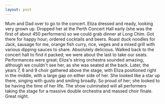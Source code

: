 ```yaml
---
layout: post
---
```


Mum and Dad over to go to the concert. Eliza dressed and ready, looking very
grown up. Dropped her at the Perth Concert Hall early (she was the first of
about 450 performers) so we could grab dinner at Long Chim. Got there for happy
hour; ordered cocktails and beers. Roast duck noodles for Jack, sausage for me,
orange fish curry, rice, veges and a mixed grill with various dipping sauces to
share. Absolutely delicious. Walked back to the concert hall to find it packed;
we were about the last to take our seats. Performances were great; Eliza's
string orchestra sounded amazing, although we couldn't see her, as she was
seated at the back. Later, the years 7, 8 and 9 choir gathered above the stage,
with Eliza positioned right in the middle, with a large gap on either side of
her. She looked like a star up there, singing with gusto and smiling broadly. So
proud of her; she looked to be having the time of her life. The show culminated
will all performers taking the stage for a massive double orchestra and massed
choir finale. Great night.

